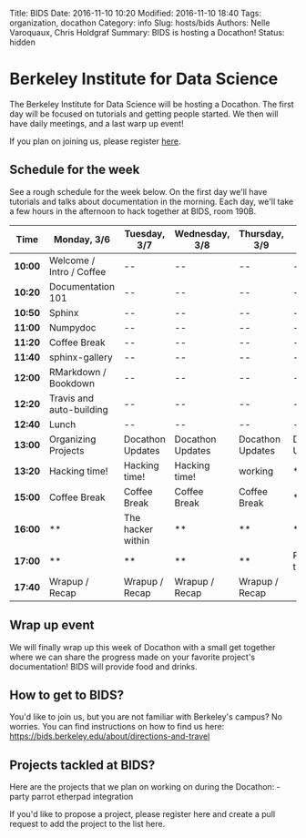 Title: BIDS
Date: 2016-11-10 10:20
Modified: 2016-11-10 18:40
Tags: organization, docathon
Category: info
Slug: hosts/bids
Authors: Nelle Varoquaux, Chris Holdgraf
Summary: BIDS is hosting a Docathon!
Status: hidden


# Berkeley Institute for Data Science

The Berkeley Institute for Data Science will be hosting a Docathon. The first
day will be focused on tutorials and getting people started. We then will have
daily meetings, and a last warp up event!


If you plan on joining us, please register
[here](https://www.eventbrite.com/e/bids-docathon-kickoff-tickets-32302896834?aff=mcivte).

## Schedule for the week
See a rough schedule for the week below. On the first day we'll have tutorials and talks about documentation in the morning. Each day, we'll take a few hours in the afternoon to hack together at BIDS, room 190B.

|   Time      | Monday, 3/6 | Tuesday, 3/7  | Wednesday, 3/8  | Thursday, 3/9 | Friday, 3/10 |
| :---: | ----------  | ------------- |---------------- | ------------- | ------------- |
| **10:00** | Welcome / Intro / Coffee | -- | -- |  -- | -- |
| **10:20** | Documentation 101 | --  | -- | -- | -- | 
| **10:50** | Sphinx | --  | -- | -- | -- | 
| **11:00** | Numpydoc | --  | --  |--  | -- |
| **11:20** | Coffee Break  | --  | --  | --  | -- |
| **11:40** | sphinx-gallery  | -- |  -- | -- | -- |
| **12:00** | RMarkdown / Bookdown  | -- |  -- | --  | -- |
| **12:20** | Travis and auto-building  | -- | -- | -- | -- |
| **12:40** | Lunch | --  | --  | -- |  -- |
| **13:00** | Organizing Projects | Docathon Updates  | Docathon Updates | Docathon Updates | Docathon Updates |
| **13:20** |  Hacking time! | Hacking time! | Hacking time! | working | ** |
| **15:00** | Coffee Break  | Coffee Break  | Coffee Break  | Coffee Break | ** |
| **16:00** | ** | The hacker within | ** | ** | ** |
| **17:00** |   ** | **  | ** | ** | Party time!  |
| **17:40** | Wrapup / Recap | Wrapup / Recap | Wrapup / Recap | Wrapup / Recap |


## Wrap up event

We will finally wrap up this week of Docathon with a small get together where we can 
share the progress made on your favorite project's documentation!
BIDS will provide food and drinks.

## How to get to BIDS?

You'd like to join us, but you are not familiar with Berkeley's campus? No worries.
You can find instructions on how to find us here: 
https://bids.berkeley.edu/about/directions-and-travel

## Projects tackled at BIDS?

Here are the projects that we plan on working on during the Docathon:
    - party parrot etherpad integration
    
If you'd like to propose a project, please register here and create a pull request
to add the project to the list here.
